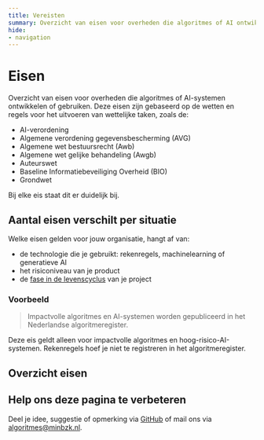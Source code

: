 ```yaml
---
title: Vereisten
summary: Overzicht van eisen voor overheden die algoritmes of AI ontwikkelen of gebruiken.
hide:
- navigation
---
```

# Eisen
Overzicht van eisen voor overheden die algoritmes of AI-systemen ontwikkelen of gebruiken. Deze eisen zijn gebaseerd op de wetten en regels voor het uitvoeren van wettelijke taken, zoals de:
- AI-verordening
- Algemene verordening gegevensbescherming (AVG)
- Algemene wet bestuursrecht (Awb)
- Algemene wet gelijke behandeling (Awgb) 
- Auteurswet
- Baseline Informatiebeveiliging Overheid (BIO)
- Grondwet

Bij elke eis staat dit er duidelijk bij.

## Aantal eisen verschilt per situatie
Welke eisen gelden voor jouw organisatie, hangt af van:
- de technologie die je gebruikt: rekenregels, machinelearning of generatieve AI
- het risiconiveau van je product
- de [fase in de levenscyclus](https://minbzk.github.io/Algoritmekader/levenscyclus/) van je project

### Voorbeeld
> Impactvolle algoritmes en AI-systemen worden gepubliceerd in het Nederlandse algoritmeregister.

Deze eis geldt alleen voor impactvolle algoritmes en hoog-risico-AI-systemen. Rekenregels hoef je niet te registreren in het algoritmeregister.

## Overzicht eisen

<!-- list_vereisten_all -->

## Help ons deze pagina te verbeteren
Deel je idee, suggestie of opmerking via [GitHub](https://github.com/MinBZK/Algoritmekader/edit/main/docs/vereisten/index.md) of mail ons via [algoritmes@minbzk.nl](mailto:algoritmes@minbzk.nl).

